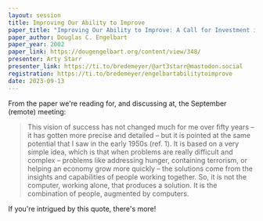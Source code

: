```yaml
---
layout: session
title: Improving Our Ability to Improve
paper_title: "Improving Our Ability to Improve: A Call for Investment in a New Future"
paper_author: Douglas C. Engelbart
paper_year: 2002
paper_link: https://dougengelbart.org/content/view/348/
presenter: Arty Starr
presenter_link: https://ti.to/bredemeyer/@art3starr@mastodon.social
registration: https://ti.to/bredemeyer/engelbartabilitytoimprove
date: 2023-09-13
---
```


From the paper we're reading for, and discussing at, the September (remote) meeting:

> This vision of success has not changed much for me over fifty years – it has gotten more precise and detailed – but it is pointed at the same potential that I saw in the early 1950s (ref. 1). It is based on a very simple idea, which is that when problems are really difficult and complex – problems like addressing hunger, containing terrorism, or helping an economy grow more quickly – the solutions come from the insights and capabilities of people working together. So, it is not the computer, working alone, that produces a solution. It is the combination of people, augmented by computers.

If you're intrigued by this quote, there's more!
